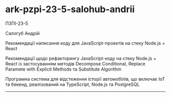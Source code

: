# ark-pzpi-23-5-salohub-andrii

ПЗПІ-23-5

Салогуб Андрій

Рекомендації написання коду для JavaScript-проектів на стеку Node.js + React

Рекомендації щодо рефакторингу JavaScript-коду на стеку Node.js + React із застосуванням методів Decompose Conditional, Replace Paramete with Explicit Methods та Substitute Algorithm

Програмна система для відстеження історії автомобілів, що включає IoT та бекенд, реалізований на TypeScript, Node.js та PostgreSQL

---

